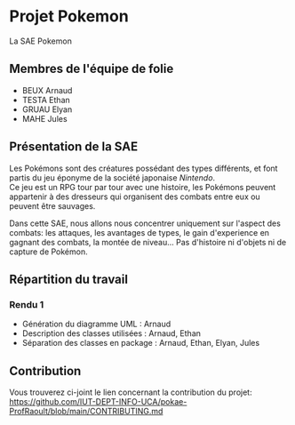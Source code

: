 # Projet Pokemon
 La SAE Pokemon

## Membres de l'équipe de folie

- BEUX Arnaud
- TESTA Ethan
- GRUAU Elyan
- MAHE Jules

## Présentation de la SAE

Les Pokémons sont des créatures possédant des types différents, et font partis du jeu éponyme de la société japonaise *Nintendo*. <br/>
Ce jeu est un RPG tour par tour avec une histoire, les Pokémons peuvent appartenir à des dresseurs qui organisent des combats entre eux ou peuvent être sauvages.

Dans cette SAE, nous allons nous concentrer uniquement sur l'aspect des combats: les attaques, les avantages de types, le gain d'experience en gagnant des combats, la montée de niveau... Pas d'histoire ni d'objets ni de capture de Pokémon. 

## Répartition du travail 
### Rendu 1

- Génération du diagramme UML : Arnaud 
- Description des classes utilisées : Arnaud, Ethan 
- Séparation des classes en package : Arnaud, Ethan, Elyan, Jules



## Contribution
Vous trouverez ci-joint le lien concernant la contribution du projet:
<br>
https://github.com/IUT-DEPT-INFO-UCA/pokae-ProfRaoult/blob/main/CONTRIBUTING.md
